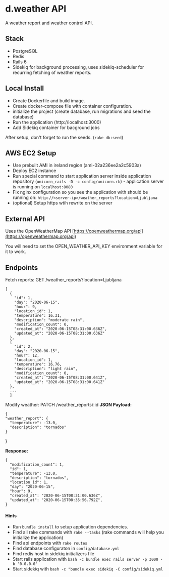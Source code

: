 # d.weather API
A weather report and weather control API.

## Stack
* PostgreSQL
* Redis
* Rails 6
* Sidekiq for background processing, uses sidekiq-scheduler for recurring fetching of weather reports.

## Local Install
* Create Dockerfile and build image.
* Create docker-compose file with container configuration.
* initialize the project (create database, run migrations and seed the database)
* Run the application (http://localhost:3000)
* Add Sidekiq container for bacground jobs

After setup, don't forget to run the seeds. (`rake db:seed`)

## AWS EC2 Setup
* Use prebuilt AMI  in ireland region (ami-02a236ee2a2c5903a)
* Deploy EC2 instance
* Run special command to start application server inside application repository (`unicorn_rails -D -c config/unicorn.rb`) - application server is running on `localhost:8080`
* Fix nginx configuration so you see the application with should be running on: `http://<server-ip>/weather_reports?location=Ljubljana`
* (optional) Setup https wtih rewrite on the server 

## External API
Uses the OpenWeatherMap API [https://openweathermap.org/api](https://openweathermap.org/api)

You will need to set the OPEN_WEATHER_API_KEY environment variable for it to work.

## Endpoints
Fetch reports:
GET /weather_reports?location=Ljubljana

    [
      {
        "id": 1,
        "day": "2020-06-15",
        "hour": 9,
        "location_id": 1,
        "temperature": 16.31,
        "description": "moderate rain",
        "modification_count": 0,
        "created_at": "2020-06-15T08:31:00.636Z",
        "updated_at": "2020-06-15T08:31:00.636Z"
      },
      {
        "id": 2,
        "day": "2020-06-15",
        "hour": 12,
        "location_id": 1,
        "temperature": 16.76,
        "description": "light rain",
        "modification_count": 0,
        "created_at": "2020-06-15T08:31:00.641Z",
        "updated_at": "2020-06-15T08:31:00.641Z"
      },
      ...
      ]

Modify weather:
PATCH /weather_reports/:id
**JSON Payload:**

    {
    "weather_report": {
      "temperature": -13.0,
      "description": "tornados"
    }
  }

**Response:**

    {
      "modification_count": 1,
      "id": 1,
      "temperature": -13.0,
      "description": "tornados",
      "location_id": 1,
      "day": "2020-06-15",
      "hour": 9,
      "created_at": "2020-06-15T08:31:00.636Z",
      "updated_at": "2020-06-15T08:35:56.792Z",
    }

  #### Hints
  * Run `bundle install` to setup application dependencies.
  * Find all rake commands with `rake --tasks` (rake commands will help you initialize the application)
  * Find api endpoints with `rake routes`
  * Find database configuraton in `config/database.yml`
  * Find redis host in sidekiq initializers file
  * Start rails application with `bash -c bundle exec rails server -p 3000 -b '0.0.0.0'`
  * Start sidekiq with `bash -c "bundle exec sidekiq -C config/sidekiq.yml`
